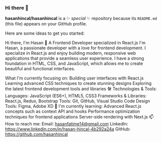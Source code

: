 ### Hi there 👋


**hasanhincal/hasanhincal** is a ✨ _special_ ✨ repository because its `README.md` (this file) appears on your GitHub profile.

Here are some ideas to get you started:

Hi there, I'm Hasan 👋
A Frontend Developer specialized in React.js
I'm Hasan, a passionate developer with a love for frontend development. I specialize in React.js and enjoy building modern, responsive web applications that provide a seamless user experience. I have a strong foundation in HTML, CSS, and JavaScript, which allows me to create beautiful and functional interfaces.

What I'm currently focusing on:
Building user interfaces with React.js
Learning advanced CSS techniques to create stunning designs
Exploring the latest frontend development tools and libraries
🛠️ Technologies & Tools:
Languages: JavaScript (ES6+), HTML5, CSS3
Frameworks & Libraries: React.js, Redux, Bootstrap
Tools: Git, GitHub, Visual Studio Code
Design Tools: Figma, Adobe XD
🌱 I'm currently learning:
Advanced React.js concepts such as context API and hooks
Performance optimization techniques for frontend applications
Server-side rendering with Next.js
📫 How to reach me:
Email: hasanfatime14@gmail.com
LinkedIn: https://www.linkedin.com/in/hasan-hincal-4b292a24a
GitHub: https://github.com/hasanhincal
